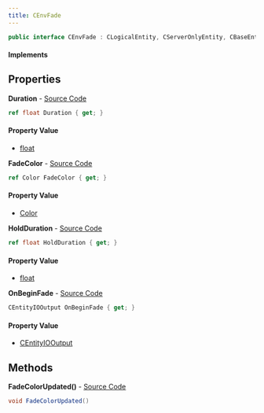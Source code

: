 ```yaml
---
title: CEnvFade
---
```


```csharp
public interface CEnvFade : CLogicalEntity, CServerOnlyEntity, CBaseEntity, CEntityInstance, ISchemaClass<CEntityInstance>, ISchemaClass<CBaseEntity>, ISchemaClass<CServerOnlyEntity>, ISchemaClass<CLogicalEntity>, ISchemaClass<CEnvFade>, ISchemaField, ISchemaClass, INativeHandle
```

#### Implements

## Properties

**Duration** - [Source Code](https://github.com/swiftly-solution/swiftlys2/blob/main/managed/src/SwiftlyS2.Generated/Schemas/Interfaces/CEnvFade.cs#L18)

```csharp
ref float Duration { get; }
```

#### Property Value

- [float](https://learn.microsoft.com/dotnet/api/system.single)

**FadeColor** - [Source Code](https://github.com/swiftly-solution/swiftlys2/blob/main/managed/src/SwiftlyS2.Generated/Schemas/Interfaces/CEnvFade.cs#L16)

```csharp
ref Color FadeColor { get; }
```

#### Property Value

- [Color](/docs/api/shared/natives/color)

**HoldDuration** - [Source Code](https://github.com/swiftly-solution/swiftlys2/blob/main/managed/src/SwiftlyS2.Generated/Schemas/Interfaces/CEnvFade.cs#L20)

```csharp
ref float HoldDuration { get; }
```

#### Property Value

- [float](https://learn.microsoft.com/dotnet/api/system.single)

**OnBeginFade** - [Source Code](https://github.com/swiftly-solution/swiftlys2/blob/main/managed/src/SwiftlyS2.Generated/Schemas/Interfaces/CEnvFade.cs#L22)

```csharp
CEntityIOOutput OnBeginFade { get; }
```

#### Property Value

- [CEntityIOOutput](/docs/api/shared/schemadefinitions/centityiooutput)

## Methods

**FadeColorUpdated()** - [Source Code](https://github.com/swiftly-solution/swiftlys2/blob/main/managed/src/SwiftlyS2.Generated/Schemas/Interfaces/CEnvFade.cs#L24)

```csharp
void FadeColorUpdated()
```

